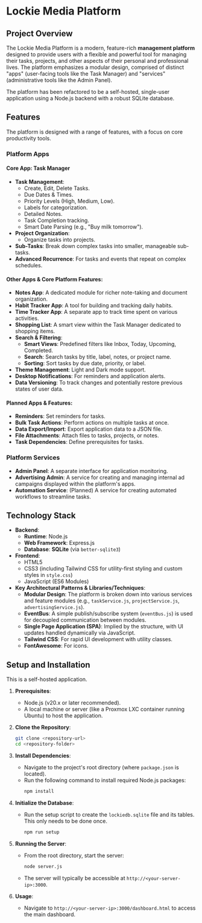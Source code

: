 # Lockie Media Platform

## Project Overview

The Lockie Media Platform is a modern, feature-rich **management platform** designed to provide users with a flexible and powerful tool for managing their tasks, projects, and other aspects of their personal and professional lives. The platform emphasizes a modular design, comprised of distinct "apps" (user-facing tools like the Task Manager) and "services" (administrative tools like the Admin Panel).

The platform has been refactored to be a self-hosted, single-user application using a Node.js backend with a robust SQLite database.

## Features

The platform is designed with a range of features, with a focus on core productivity tools.

### Platform Apps

#### Core App: Task Manager
* **Task Management**:
    * Create, Edit, Delete Tasks.
    * Due Dates & Times.
    * Priority Levels (High, Medium, Low).
    * Labels for categorization.
    * Detailed Notes.
    * Task Completion tracking.
    * Smart Date Parsing (e.g., "Buy milk tomorrow").
* **Project Organization**:
    * Organize tasks into projects.
* **Sub-Tasks**: Break down complex tasks into smaller, manageable sub-tasks.
* **Advanced Recurrence**: For tasks and events that repeat on complex schedules.

#### Other Apps & Core Platform Features:
* **Notes App**: A dedicated module for richer note-taking and document organization.
* **Habit Tracker App**: A tool for building and tracking daily habits.
* **Time Tracker App**: A separate app to track time spent on various activities.
* **Shopping List**: A smart view within the Task Manager dedicated to shopping items.
* **Search & Filtering**:
    * **Smart Views**: Predefined filters like Inbox, Today, Upcoming, Completed.
    * **Search**: Search tasks by title, label, notes, or project name.
    * **Sorting**: Sort tasks by due date, priority, or label.
* **Theme Management**: Light and Dark mode support.
* **Desktop Notifications**: For reminders and application alerts.
* **Data Versioning**: To track changes and potentially restore previous states of user data.

#### Planned Apps & Features:
* **Reminders**: Set reminders for tasks.
* **Bulk Task Actions**: Perform actions on multiple tasks at once.
* **Data Export/Import**: Export application data to a JSON file.
* **File Attachments**: Attach files to tasks, projects, or notes.
* **Task Dependencies**: Define prerequisites for tasks.

### Platform Services
* **Admin Panel**: A separate interface for application monitoring.
* **Advertising Admin**: A service for creating and managing internal ad campaigns displayed within the platform's apps.
* **Automation Service**: (Planned) A service for creating automated workflows to streamline tasks.

## Technology Stack

* **Backend**:
    * **Runtime**: Node.js
    * **Web Framework**: Express.js
    * **Database**: **SQLite** (via `better-sqlite3`)
* **Frontend**:
    * HTML5
    * CSS3 (including Tailwind CSS for utility-first styling and custom styles in `style.css`)
    * JavaScript (ES6 Modules)
* **Key Architectural Patterns & Libraries/Techniques**:
    * **Modular Design**: The platform is broken down into various services and feature modules (e.g., `taskService.js`, `projectService.js`, `advertisingService.js`).
    * **EventBus**: A simple publish/subscribe system (`eventBus.js`) is used for decoupled communication between modules.
    * **Single Page Application (SPA)**: Implied by the structure, with UI updates handled dynamically via JavaScript.
    * **Tailwind CSS**: For rapid UI development with utility classes.
    * **FontAwesome**: For icons.

## Setup and Installation

This is a self-hosted application.

1.  **Prerequisites**:
    * Node.js (v20.x or later recommended).
    * A local machine or server (like a Proxmox LXC container running Ubuntu) to host the application.

2.  **Clone the Repository**:
    ```bash
    git clone <repository-url>
    cd <repository-folder>
    ```

3.  **Install Dependencies**:
    * Navigate to the project's root directory (where `package.json` is located).
    * Run the following command to install required Node.js packages:
      ```bash
      npm install
      ```

4.  **Initialize the Database**:
    * Run the setup script to create the `lockiedb.sqlite` file and its tables. This only needs to be done once.
      ```bash
      npm run setup
      ```

5.  **Running the Server**:
    * From the root directory, start the server:
      ```bash
      node server.js
      ```
    * The server will typically be accessible at `http://<your-server-ip>:3000`.

6.  **Usage**:
    * Navigate to `http://<your-server-ip>:3000/dashboard.html` to access the main dashboard.